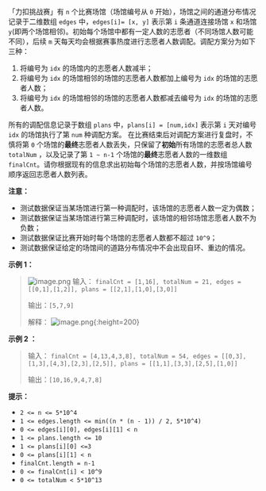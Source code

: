 「力扣挑战赛」有 `n` 个比赛场馆（场馆编号从 `0` 开始），场馆之间的通道分布情况记录于二维数组 `edges` 中，`edges[i]= [x, y]` 表示第 `i` 条通道连接场馆 `x` 和场馆 `y`(即两个场馆相邻)。初始每个场馆中都有一定人数的志愿者（不同场馆人数可能不同），后续 `m` 天每天均会根据赛事热度进行志愿者人数调配。调配方案分为如下三种：
1. 将编号为 `idx` 的场馆内的志愿者人数减半；
2. 将编号为 `idx` 的场馆相邻的场馆的志愿者人数都加上编号为 `idx` 的场馆的志愿者人数；
3. 将编号为 `idx` 的场馆相邻的场馆的志愿者人数都减去编号为 `idx` 的场馆的志愿者人数。

所有的调配信息记录于数组 `plans` 中，`plans[i] = [num,idx]` 表示第 `i` 天对编号 `idx` 的场馆执行了第 `num` 种调配方案。
在比赛结束后对调配方案进行复盘时，不慎将第 `0` 个场馆的**最终**志愿者人数丢失，只保留了**初始**所有场馆的志愿者总人数 `totalNum` ，以及记录了第 `1 ~ n-1` 个场馆的**最终**志愿者人数的一维数组 `finalCnt`。请你根据现有的信息求出初始每个场馆的志愿者人数，并按场馆编号顺序返回志愿者人数列表。

**注意：**
- 测试数据保证当某场馆进行第一种调配时，该场馆的志愿者人数一定为偶数；
- 测试数据保证当某场馆进行第三种调配时，该场馆的相邻场馆志愿者人数不为负数；
- 测试数据保证比赛开始时每个场馆的志愿者人数都不超过 `10^9`；
- 测试数据保证给定的场馆间的道路分布情况中不会出现自环、重边的情况。


**示例 1：**
>![image.png](https://pic.leetcode-cn.com/1630061228-gnZsOz-image.png)
> 输入：
>`finalCnt = [1,16], totalNum = 21, edges = [[0,1],[1,2]], plans = [[2,1],[1,0],[3,0]]`
>
> 输出：`[5,7,9]`
>
> 解释：
> ![image.png](https://pic.leetcode-cn.com/1630061300-WuVkeF-image.png){:height=200}


**示例 2 ：**
> 输入：
>`finalCnt = [4,13,4,3,8], totalNum = 54, edges = [[0,3],[1,3],[4,3],[2,3],[2,5]], plans = [[1,1],[3,3],[2,5],[1,0]]`
>
> 输出：`[10,16,9,4,7,8]`



**提示：**
- `2 <= n <= 5*10^4`
- `1 <= edges.length <= min((n * (n - 1)) / 2, 5*10^4)`
- `0 <= edges[i][0], edges[i][1] < n`
- `1 <= plans.length <= 10`
- `1 <= plans[i][0] <=3`
- `0 <= plans[i][1] < n`
- `finalCnt.length = n-1`
- `0 <= finalCnt[i] < 10^9`
- `0 <= totalNum < 5*10^13`
